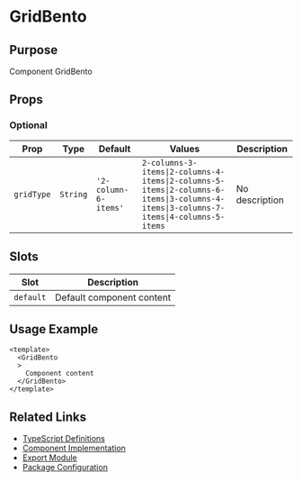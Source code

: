 # GridBento

## Purpose

Component GridBento

## Props

### Optional
| Prop | Type | Default | Values | Description |
|------|------|---------|--------|-------------|
| `gridType` | `String` | `'2-column-6-items'` | `2-columns-3-items\|2-columns-4-items\|2-columns-5-items\|2-columns-6-items\|3-columns-4-items\|3-columns-7-items\|4-columns-5-items` | No description |

## Slots

| Slot | Description |
|------|-------------|
| `default` | Default component content |

## Usage Example

```vue
<template>
  <GridBento
  >
    Component content
  </GridBento>
</template>
```

## Related Links

- [TypeScript Definitions](./GridBento.d.ts)
- [Component Implementation](./GridBento.vue)
- [Export Module](./gridbento.js)
- [Package Configuration](./package.json)
